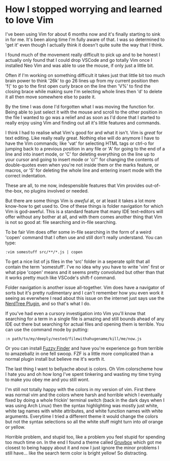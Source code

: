 # How I stopped worrying and learned to love Vim

I've been using Vim for about 6 months now and it's finally starting to
sink in for me. It's been along time I'm fully aware of that. I was so
determined to 'get it' even though I actually think it doesn't quite
suite the way that I think.

I found much of the movement really difficult to pick up and to be honest
I actually only found that I could drop VSCode and go totally Vim once I
installed Neo Vim and was able to use the mouse, if only just a little
bit.

Often if I'm working on something difficult it takes just that little bit
too much brain power to think '26k' to go 26 lines up from my current
position then 'f{' to go to the first open curly brace on the line then
'V%' to find the closing brace while making sure I'm selecting whole lines 
then 'd' to delete it all then move somewhere else to paste it.

By the time I was done I'd forgotten what I was moving the function for.
Being able to just select it with the mouse and scroll to the other
position in the file I wanted to go was a relief and as soon as I'd done
that I started to really enjoy using Vim and finding out all it's little
features and commands.

I think I had to realise what Vim's good for and what it isn't. Vim is
*great* for text editing. Like really really great. Nothing else will do
anymore I have to have the Vim commands; like 'vat' for selecting HTML
tags or ctrl-o for jumping back to a previous position in any file or
'A' for going to the end of a line and into insert mode, or 'C' for deleting
everything on the line up to your cursor and going to insert mode or 'ci"' 
for changing the contents of double-quotes even when you're not inside
them or the marks feature, or macros, or 'S' for deleting the whole line
and entering insert mode with the correct indentation.

These are all, to me now, indespensible features that Vim provides
out-of-the-box, no plugins involved or needed.

But there are some things Vim is *aweful* at, or at least it takes a lot
more know-how to get used to. One of these things is folder navigation for 
which Vim is god-aweful. This is a standard feature that many IDE
text-editors will offer without any bother at all, and with them comes
another thing that Vim is not so good at: file searching and in-file
searching.

To be fair Vim does offer some in-file searching in the form of a weird
'copen' command that I often use and still don't really understand. You
can type:

```
:vim somestuff src/**/*.js | copen
```

To get a nice list of js files in the 'src' folder in a seperate split 
that all contain the term 'somestuff'. I've no idea why you have to write
'vim' first or what pipe 'copen' means and it seems pretty convoluted but
other than that it works pretty much like VSCode's shift-f command.

Folder navigation is another issue all-together. Vim does have a
navigator of sorts but it's pretty rudimentary and I can't remember how
you even work it seeing as everwhere I read about this issue on the
internet just says use the [NerdTree
Plugin](https://github.com/preservim/nerdtree), and so that's what I do.

If you've had even a cursory investigation into Vim you'll know that
searching for a term in a single file is amazing and still bounds ahead of 
any IDE out there but searching for actual files and opening them is
terrible. You can use the command mode by putting:

```
:n path/to/my/deeply/nested/filewithahugename/kill/me/now.js
```

Or you can install [Fuzzy Finder](https://github.com/junegunn/fzf) and
have you're experience go from terrible to amazeballz in one fell swoop.
FZF is a little more complicated than a normal plugin install but believe
me it's worth it.

The last thing I want to bellyache about is colors. Oh Vim colorscheme
how I hate you and oh how long I've spent tinkering and wasting my time 
trying to make you obey me and you still wont.

I'm still not totally happy with the colors in my version of vim. First
there was normal vim and the colors where harsh and horrible which I
eventually fixed by doing a whole frickin' terminal switch (back in the
dark days when I was using Arch Linux) then the syntax highlighting was
mostly just white, white tag names with white attributes, and white
function names with white arguments. Everytime I tried a different theme
it would change the colors but not the syntax selections so all the white
stuff might turn into *all* orange or yellow.

Horrible problem, and stupid too, like a problem you feel stupid for
spending too much time on. In the end I found a theme called
[Gruvbox](https://github.com/morhetz/gruvbox) which got me closest to 
being happy about it and now I just ignore the minor problems I still
have... like the search term color is bright yellow! So distracting.
